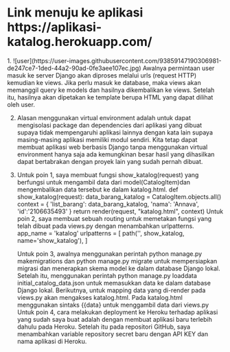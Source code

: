 <h1> Link menuju ke aplikasi https://aplikasi-katalog.herokuapp.com/ </h1>
<p> 1. ![user](https://user-images.githubusercontent.com/93859147190306981-de247ce7-1ded-44a2-90ad-0fe3aee107ec.jpg)
Awalnya permintaan user masuk ke server Django akan diproses melalui urls (request HTTP) kemudian ke views. Jika perlu masuk ke database, maka views akan memanggil query ke models dan hasilnya dikembalikan ke views. Setelah itu, hasilnya akan dipetakan ke template berupa HTML yang dapat dilihat oleh user.


2. Alasan menggunakan virtual environment adalah untuk dapat mengisolasi package dan dependencies dari aplikasi yang dibuat supaya tidak mempengaruhi aplikasi lainnya dengan kata lain supaya masing-masing aplikasi memiliki modul sendiri.
Kita tetap dapat membuat aplikasi web berbasis Django tanpa menggunakan virtual environment hanya saja ada kemungkinan besar hasil yang dihasilkan dapat bertabrakan dengan proyek lain yang sudah pernah dibuat.

3. Untuk poin 1, saya membuat fungsi show_katalog(request) yang berfungsi untuk mengambil data dari model(CatalogItem)dan mengembalikan data tersebut ke dalam katalog.html. 
    def show_katalog(request):
        data_barang_katalog = CatalogItem.objects.all()
        context = {
        'list_barang': data_barang_katalog,
        'nama': 'Annava',
        'id':'2106635493'
        }
        return render(request, "katalog.html", context)
    Untuk poin 2, saya membuat sebuah routing untuk memetakan fungsi yang telah dibuat pada views.py dengan menambahkan urlpatterns.
    app_name = 'katalog'
    urlpatterns = [
    path('', show_katalog, name='show_katalog'), ]

    Untuk poin 3, awalnya menggunakan perintah python manage.py makemigrations dan python manage.py migrate untuk mempersiapkan migrasi dan menerapkan skema model ke dalam database Django lokal. Setelah itu, menggunakan perintah python manage.py loaddata initial_catalog_data.json untuk memasukkan data ke dalam database Django lokal.
    Berikutnya, untuk mapping data yang di-render pada views.py akan mengakses katalog.html. Pada katalog.html menggunakan sintaks {{data} untuk menggambil data dari views.py
    Untuk poin 4, cara melakukan deployment ke Heroku terhadap aplikasi yang sudah saya buat adalah dengan membuat aplikasi baru terlebih dahulu pada Heroku. Setelah itu pada repositori GitHub, saya menambahkan variable repository secret baru dengan API KEY dan nama aplikasi di Heroku.

</p>

